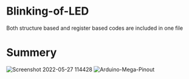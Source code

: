 # Blinking-of-LED
Both structure based and register based codes are included in one file

# Summery

![Screenshot 2022-05-27 114428](https://user-images.githubusercontent.com/107934117/208308901-1224ca10-101a-4a7a-a8db-746706ec5c62.png)
![Arduino-Mega-Pinout](https://user-images.githubusercontent.com/107934117/208308936-e910de54-d791-40d1-b9f0-fee3d925fd15.jpg)
